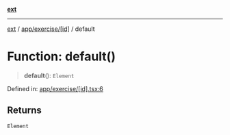 [**ext**](../../../../README.md)

***

[ext](../../../../README.md) / [app/exercise/\[id\]](../README.md) / default

# Function: default()

> **default**(): `Element`

Defined in: [app/exercise/\[id\].tsx:6](https://github.com/Dion-Krasniqi/workout-tracker/blob/d35cdad79815d530f1000c93f7ff12a99e28154b/Ext/app/exercise/[id].tsx#L6)

## Returns

`Element`

